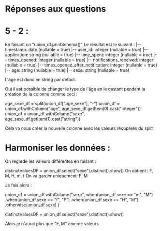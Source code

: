 # Réponses aux questions

# 5 - 2 :

En faisant un "union_df.printSchema()"
Le résultat est le suivant :
|-- timestamp: date (nullable = true)
|-- user_id: integer (nullable = true)
|-- application: string (nullable = true)
|-- time_spent: integer (nullable = true)
|-- times_opened: integer (nullable = true)
|-- notifications_received: integer (nullable = true)
|-- times_opened_after_notification: integer (nullable = true)
|-- age: string (nullable = true)
|-- sexe: string (nullable = true)

L'âge est donc en string par défaut.

Oui il est possible de changer le type de l'âge en le castant pendant la création de la colonne comme ceci :

age_sexe_df = split(union_df["age_sexe"], "-")
union_df = union_df.withColumn("age", age_sexe_df.getItem(0).cast("integer"))
union_df = union_df.withColumn("sexe", age_sexe_df.getItem(1).cast("string"))

Cela va nous créer la nouvelle colonne avec les valeurs récupérés du split

# Harmoniser les données :

On regarde les valeurs différentes en faisant :

distinctValuesDF = union_df.select("sexe").distinct().show()
On obtient : F, M, H, m, f
On va garder uniquement: F, M

Je fais alors :

union_df = union_df.withColumn("sexe",
when(union_df.sexe == "m", "M")
.when(union_df.sexe == "f", "F")
.when(union_df.sexe == "H", "M")
.otherwise(union_df.sexe)
)

distinctValuesDF = union_df.select("sexe").distinct().show()

Alors je n'aurai plus que "F, M" comme valeurs
